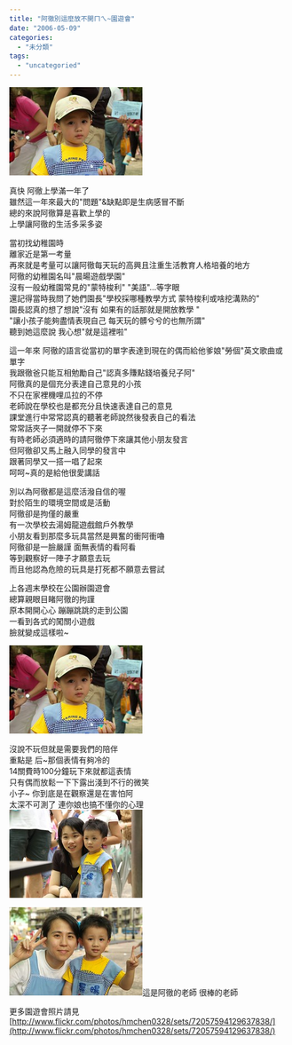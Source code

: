 ```yaml
---
title: "阿徹別這麼放不開ㄇㄟ~園遊會"
date: "2006-05-09"
categories: 
  - "未分類"
tags: 
  - "uncategoried"
---
```


![](images/143165153_75885aa236_m.jpg)

真快 阿徹上學滿一年了  
雖然這一年來最大的"問題"&缺點即是生病感冒不斷  
總的來說阿徹算是喜歡上學的  
上學讓阿徹的生活多采多姿

當初找幼稚園時  
離家近是第一考量  
再來就是考量可以讓阿徹每天玩的高興且注重生活教育人格培養的地方  
阿徹的幼稚園名叫"晨暘遊戲學園"  
沒有一般幼稚園常見的"蒙特梭利" "美語"...等字眼  
還記得當時我問了她們園長"學校採哪種教學方式 蒙特梭利或啥挖溝熟的"  
園長認真的想了想說"沒有 如果有的話那就是開放教學 "  
"讓小孩子能夠盡情表現自己 每天玩的髒兮兮的也無所謂"  
聽到她這麼說 我心想"就是這裡啦"

這一年來 阿徹的語言從當初的單字表達到現在的偶而給他爹娘"勞個"英文歌曲或單字  
我跟徹爸只能互相勉勵自己"認真多賺點錢培養兒子阿"  
阿徹真的是個充分表達自己意見的小孩  
不只在家裡機哩瓜拉的不停  
老師說在學校也是都充分且快速表達自己的意見  
課堂進行中常常認真的聽著老師說然後發表自己的看法  
常常話夾子一開就停不下來  
有時老師必須適時的請阿徹停下來讓其他小朋友發言  
但阿徹卻又馬上融入同學的發言中  
跟著同學又一搭一唱了起來  
呵呵~真的是給他很愛講話

別以為阿徹都是這麼活潑自信的喔  
對於陌生的環境空間或是活動  
阿徹卻是拘僅的嚴重  
有一次學校去湯姆龍遊戲館戶外教學  
小朋友看到那麼多玩具當然是興奮的衝阿衝嚕  
阿徹卻是一臉嚴謹 面無表情的看阿看  
等到觀察好一陣子才願意去玩  
而且他認為危險的玩具是打死都不願意去嘗試

上各週末學校在公園辦園遊會  
總算親眼目睹阿徹的拘謹  
原本開開心心 蹦蹦跳跳的走到公園  
一看到各式的闖關小遊戲  
臉就變成這樣啦~

![](images/143165153_75885aa236_m.jpg)

沒說不玩但就是需要我們的陪伴  
重點是 后~那個表情有夠冷的  
14關費時100分鐘玩下來就都這表情  
只有偶而放鬆一下下露出淺到不行的微笑  
小子~ 你到底是在觀察還是在害怕阿  
太深不可測了 連你娘也搞不懂你的心理  
![](images/143165338_8450786918_m.jpg)

![](images/143165874_e08f00e407_m.jpg)這是阿徹的老師 很棒的老師

更多園遊會照片請見 [http://www.flickr.com/photos/hmchen0328/sets/72057594129637838/](http://www.flickr.com/photos/hmchen0328/sets/72057594129637838/)
